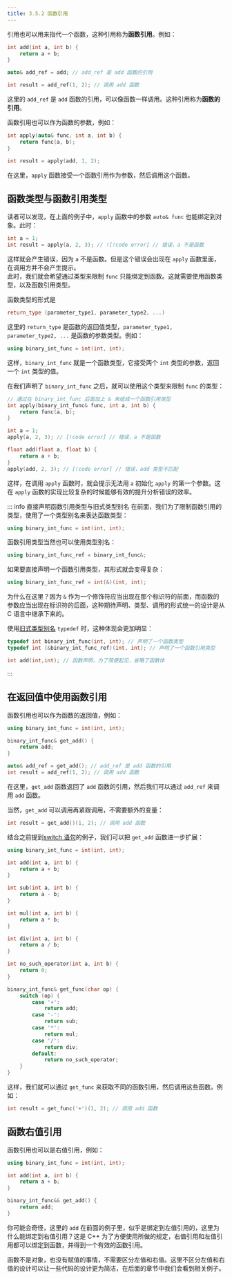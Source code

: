 ```yaml
---
title: 3.5.2 函数引用
---
```


引用也可以用来指代一个函数，这种引用称为**函数引用**。例如：

```cpp
int add(int a, int b) {
    return a + b;
}

auto& add_ref = add; // add_ref 是 add 函数的引用

int result = add_ref(1, 2); // 调用 add 函数
```

这里的 `add_ref` 是 `add` 函数的引用，可以像函数一样调用。这种引用称为**函数的引用**。

函数引用也可以作为函数的参数，例如：
```cpp
int apply(auto& func, int a, int b) {
    return func(a, b);
}

int result = apply(add, 1, 2);
```

在这里，`apply` 函数接受一个函数引用作为参数，然后调用这个函数。

## 函数类型与函数引用类型

读者可以发现，在上面的例子中，`apply` 函数中的参数 `auto& func` 也能绑定到对象。此时：
```cpp
int a = 1;
int result = apply(a, 2, 3); // ![!code error] // 错误，a 不是函数
```
这样就会产生错误，因为 `a` 不是函数。但是这个错误会出现在 `apply` 函数里面，在调用方并不会产生提示。  
此时，我们就会希望通过类型来限制 `func` 只能绑定到函数。这就需要使用函数类型，以及函数引用类型。

函数类型的形式是
```cpp
return_type (parameter_type1, parameter_type2, ...)
```
这里的 `return_type` 是函数的返回值类型，`parameter_type1, parameter_type2, ...` 是函数的参数类型。例如：

```cpp
using binary_int_func = int(int, int);
```
这样，`binary_int_func` 就是一个函数类型，它接受两个 `int` 类型的参数，返回一个 `int` 类型的值。

在我们声明了 `binary_int_func` 之后，就可以使用这个类型来限制 `func` 的类型：
```cpp
// 通过在 binary_int_func 后面加上 & 来组成一个函数引用类型
int apply(binary_int_func& func, int a, int b) {
    return func(a, b);
}

int a = 1;
apply(a, 2, 3); // [!code error] // 错误，a 不是函数

float add(float a, float b) {
    return a + b;
}
apply(add, 2, 3); // [!code error] // 错误，add 类型不匹配
```
这样，在调用 `apply` 函数时，就会提示无法用 `a` 初始化 `apply` 的第一个参数。这在 `apply` 函数的实现比较复杂的时候能够有效的提升分析错误的效率。

::: info 直接声明函数引用类型与旧式类型别名
在前面，我们为了限制函数引用的类型，使用了一个类型别名来表达函数类型：
```cpp
using binary_int_func = int(int, int);
```

函数引用类型当然也可以使用类型别名：
```cpp
using binary_int_func_ref = binary_int_func&;
```

如果要直接声明一个函数引用类型，其形式就会变得复杂：
```cpp
using binary_int_func_ref = int(&)(int, int);
```

为什么在这里？因为 `&` 作为一个修饰符应当出现在那个标识符的前面，而函数的参数应当出现在标识符的后面，这种期待声明、类型、调用的形式统一的设计是从 C 语言中继承下来的。

使用[旧式类型别名](../type-intro.md#旧式类型别名) `typedef` 时，这种体现会更加明显：
```cpp
typedef int binary_int_func(int, int); // 声明了一个函数类型
typedef int (&binary_int_func_ref)(int, int); // 声明了一个函数引用类型

int add(int,int); // 函数声明，为了简便起见，省略了函数体
```
:::

## 在返回值中使用函数引用

函数引用也可以作为函数的返回值，例如：
```cpp
using binary_int_func = int(int, int);

binary_int_func& get_add() {
    return add;
}

auto& add_ref = get_add(); // add_ref 是 add 函数的引用
int result = add_ref(1, 2); // 调用 add 函数
```

在这里，`get_add` 函数返回了 `add` 函数的引用，然后我们可以通过 `add_ref` 来调用 `add` 函数。

当然，`get_add` 可以调用再紧跟调用，不需要额外的变量：
```cpp
int result = get_add()(1, 2); // 调用 add 函数
```

结合之前提到[switch 语句](../../02-program-structure/statements.md#switch-语句)的例子，我们可以把 `get_add` 函数进一步扩展：
```cpp
using binary_int_func = int(int, int);

int add(int a, int b) {
    return a + b;
}

int sub(int a, int b) {
    return a - b;
}

int mul(int a, int b) {
    return a * b;
}

int div(int a, int b) {
    return a / b;
}

int no_such_operator(int a, int b) {
    return 0;
}

binary_int_func& get_func(char op) {
    switch (op) {
        case '+':
            return add;
        case '-':
            return sub;
        case '*':
            return mul;
        case '/':
            return div;
        default:
            return no_such_operator;
    }
}
```

这样，我们就可以通过 `get_func` 来获取不同的函数引用，然后调用这些函数。例如：

```cpp
int result = get_func('+')(1, 2); // 调用 add 函数
```

## 函数右值引用

函数引用也可以是右值引用，例如：
```cpp
using binary_int_func = int(int, int);

int add(int a, int b) {
    return a + b;
}

binary_int_func&& get_add() {
    return add;
}
```

你可能会奇怪，这里的 `add` 在前面的例子里，似乎是绑定到左值引用的，这里为什么能绑定到右值引用？这是 C++ 为了方便使用所做的规定，右值引用和左值引用都可以绑定到函数，并得到一个有效的函数引用。

函数不是对象，也没有赋值的事情，不需要区分左值和右值。这里不区分左值和右值的设计可以让一些代码的设计更为简洁，在后面的章节中我们会看到相关例子。